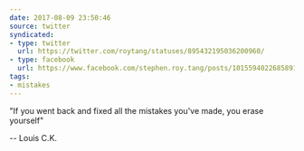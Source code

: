 ```yaml
---
date: 2017-08-09 23:50:46
source: twitter
syndicated:
- type: twitter
  url: https://twitter.com/roytang/statuses/895432195036200960/
- type: facebook
  url: https://www.facebook.com/stephen.roy.tang/posts/10155940226858912
tags:
- mistakes
---
```


"If you went back and fixed all the mistakes you've made, you erase yourself" 

-- Louis C.K.